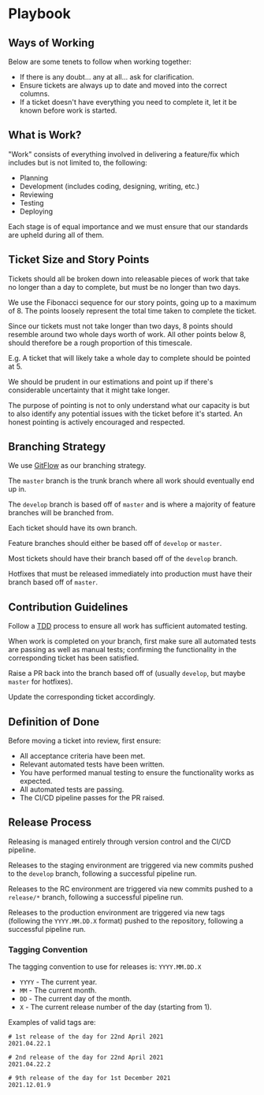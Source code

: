 # Playbook

## Ways of Working

Below are some tenets to follow when working together:

* If there is any doubt... any at all... ask for clarification.
* Ensure tickets are always up to date and moved into the correct columns.
* If a ticket doesn't have everything you need to complete it, let it be known
before work is started.

## What is Work?

"Work" consists of everything involved in delivering a feature/fix which includes but is not limited to, the following:

* Planning
* Development (includes coding, designing, writing, etc.)
* Reviewing
* Testing
* Deploying

Each stage is of equal importance and we must ensure that our standards are upheld during all of them.

## Ticket Size and Story Points

Tickets should all be broken down into releasable pieces of work that take no longer than a day to complete, but must be no longer than two days.

We use the Fibonacci sequence for our story points, going up to a maximum of 8. The points loosely represent the total time taken to complete the ticket.

Since our tickets must not take longer than two days, 8 points should resemble around two whole days worth of work. All other points below 8, should therefore be a rough proportion of this timescale.

E.g. A ticket that will likely take a whole day to complete should be pointed at 5.

We should be prudent in our estimations and point up if there's considerable uncertainty that it might take longer.

The purpose of pointing is not to only understand what our capacity is but to also identify any potential issues with the ticket before it's started. An honest pointing is actively encouraged and respected.

## Branching Strategy

We use [GitFlow](https://www.atlassian.com/git/tutorials/comparing-workflows/gitflow-workflow)
as our branching strategy.

The `master` branch is the trunk branch where all work should eventually end up
in.

The `develop` branch is based off of `master` and is where a majority of feature
branches will be branched from.

Each ticket should have its own branch.

Feature branches should either be based off of `develop` or `master`.

Most tickets should have their branch based off of the `develop` branch.

Hotfixes that must be released immediately into production must have their
branch based off of `master`.

## Contribution Guidelines

Follow a [TDD](https://en.wikipedia.org/wiki/Test-driven_development) process to
ensure all work has sufficient automated testing.

When work is completed on your branch, first make sure all automated tests are
passing as well as manual tests; confirming the functionality in the
corresponding ticket has been satisfied.

Raise a PR back into the branch based off of (usually `develop`, but maybe
`master` for hotfixes).

Update the corresponding ticket accordingly.

## Definition of Done

Before moving a ticket into review, first ensure:

* All acceptance criteria have been met.
* Relevant automated tests have been written.
* You have performed manual testing to ensure the functionality works as 
expected.
* All automated tests are passing.
* The CI/CD pipeline passes for the PR raised.

## Release Process

Releasing is managed entirely through version control and the CI/CD pipeline.

Releases to the staging environment are triggered via new commits pushed to the
`develop` branch, following a successful pipeline run.

Releases to the RC environment are triggered via new commits pushed to a
`release/*` branch, following a successful pipeline run.

Releases to the production environment are triggered via new tags (following the
`YYYY.MM.DD.X` format) pushed to the repository, following a successful pipeline
run.

### Tagging Convention

The tagging convention to use for releases is: `YYYY.MM.DD.X`

* `YYYY` - The current year.
* `MM` - The current month.
* `DD` - The current day of the month.
* `X` - The current release number of the day (starting from 1).

Examples of valid tags are:

```
# 1st release of the day for 22nd April 2021
2021.04.22.1

# 2nd release of the day for 22nd April 2021
2021.04.22.2

# 9th release of the day for 1st December 2021
2021.12.01.9
```
